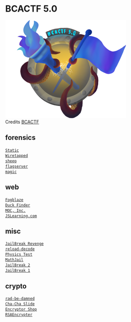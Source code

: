 # BCACTF 5.0

![sdfsdf](logo.png)
<br/>Credits [BCACTF](https://bcactf.com/)

## forensics
[`Static`](forensics/static/README.md)\
[`Wiretapped`](forensics/wiretapped/README.md)\
[`sheep`](forensics/sheep/README.md)\
[`flagserver`](forensics/flagserver/README.md)\
[`magic`](forensics/magic/README.md)

## web
[`Fogblaze`](web/fogblaze/README.md)\
[`Duck Finder`](web/duckfinder/README.md)\
[`MOC, Inc.`](web/moc_inc/README.md)\
[`JSLearning.com`](web/jslearning/README.md)

## misc
[`JailBreak Revenge`](misc/jailbreak/README.md)\
[`reload-decode`](misc/reload_code/README.md)\
[`Physics Test`](misc/physics_test/README.md)\
[`MathJail`](misc/mathjail/README.md)\
[`JailBreak 2`](misc/jailbreak/README.md)\
[`JailBreak 1`](misc/jailbreak/README.md)

## crypto
[`rad-be-damned`](crypto/rad_be_damned/README.md)\
[`Cha-Cha Slide`](crypto/cha_cha_slide/README.md)\
[`Encryptor Shop`](crypto/encryptor_shop/README.md)\
[`RSAEncrypter`](crypto/rsa_encrypter/README.md)
